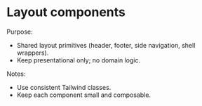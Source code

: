 # Layout components

Purpose:
- Shared layout primitives (header, footer, side navigation, shell wrappers).
- Keep presentational only; no domain logic.

Notes:
- Use consistent Tailwind classes.
- Keep each component small and composable.
